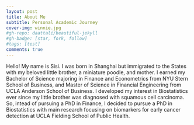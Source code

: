 ```yaml
---
layout: post
title: About Me
subtitle: Personal Academic Journey
cover-img: winnie.jpg
#gh-repo: daattali/beautiful-jekyll
#gh-badge: [star, fork, follow]
#tags: [test]
comments: true
---
```

Hello! My name is Sisi. I was born in Shanghai but immigrated to the States with my beloved little brother, a miniature poodle, and mother. I earned my Bachelor of Science majoring in Finance and Econometrics from NYU Stern School of Business, and Master of Science in Financial Engineering from UCLA Anderson School of Business. I developed my interest in Biostatistics ever since my little brother was diagnosed with squamous cell carcinoma. So, intead of pursuing a PhD in Finance, I decided to pursue a PhD in Biostatistics with main research focusing on biomarkers for early cancer detection at UCLA Fielding School of Public Health. 





